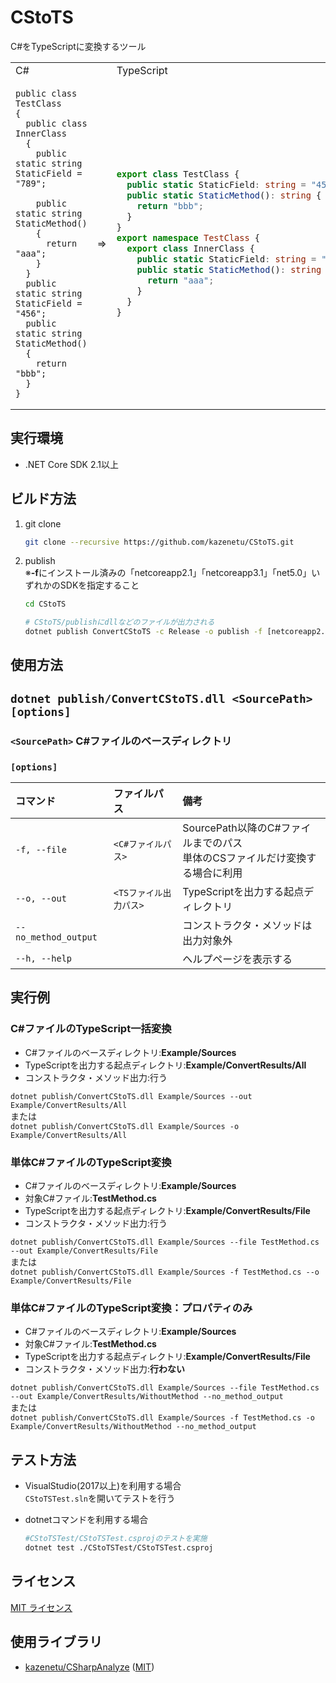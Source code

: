 # CStoTS
C#をTypeScriptに変換するツール  

<table>
<tr>
<td>
C#
</td>
<td>
</td>
<td>
TypeScript
</td>
</tr>
<tr>
<td>

```Csharp
public class TestClass
{
  public class InnerClass
  {
    public static string StaticField = "789";

    public static string StaticMethod()
    {
      return "aaa";
    }
  }
  public static string StaticField = "456";
  public static string StaticMethod()
  {
    return "bbb";
  }
}
```  

</td>
<td>
⇒
</td>
<td>

```TypeScript
export class TestClass {
  public static StaticField: string = "456";
  public static StaticMethod(): string {
    return "bbb";
  }
}
export namespace TestClass {
  export class InnerClass {
    public static StaticField: string = "789";
    public static StaticMethod(): string {
      return "aaa";
    }
  }
}
```

</td>
</tr>
</table>

## 実行環境
* .NET Core SDK 2.1以上

## ビルド方法
1. git clone
   ```sh
   git clone --recursive https://github.com/kazenetu/CStoTS.git
   ```
1. publish  
   ※**-f**にインストール済みの「netcoreapp2.1」「netcoreapp3.1」「net5.0」いずれかのSDKを指定すること
   ```sh
   cd CStoTS

   # CStoTS/publishにdllなどのファイルが出力される
   dotnet publish ConvertCStoTS -c Release -o publish -f [netcoreapp2.1 | netcoreapp3.1 | net5.0]
   ```

## 使用方法
## ```dotnet publish/ConvertCStoTS.dll <SourcePath> [options]```  

### ```<SourcePath>``` C#ファイルのベースディレクトリ

### ```[options]```
|コマンド          | ファイルパス      |備考|
|:----------------|:-----------------|:-------------|  
|```-f, --file``` | ```<C#ファイルパス>```    |SourcePath以降のC#ファイルまでのパス<br>単体のCSファイルだけ変換する場合に利用|
|```--o, --out``` | ```<TSファイル出力パス>```|TypeScriptを出力する起点ディレクトリ|
|```--no_method_output``` |  |コンストラクタ・メソッドは出力対象外|
|```--h, --help```|                         | ヘルプページを表示する|

## 実行例

### C#ファイルのTypeScript一括変換
* C#ファイルのベースディレクトリ:**Example/Sources**
* TypeScriptを出力する起点ディレクトリ:**Example/ConvertResults/All**
* コンストラクタ・メソッド出力:行う

```dotnet publish/ConvertCStoTS.dll Example/Sources --out Example/ConvertResults/All```  
または  
```dotnet publish/ConvertCStoTS.dll Example/Sources -o Example/ConvertResults/All```

### 単体C#ファイルのTypeScript変換
* C#ファイルのベースディレクトリ:**Example/Sources**
* 対象C#ファイル:**TestMethod.cs**
* TypeScriptを出力する起点ディレクトリ:**Example/ConvertResults/File**
* コンストラクタ・メソッド出力:行う

```dotnet publish/ConvertCStoTS.dll Example/Sources --file TestMethod.cs --out Example/ConvertResults/File```  
または  
```dotnet publish/ConvertCStoTS.dll Example/Sources -f TestMethod.cs --o Example/ConvertResults/File```

### 単体C#ファイルのTypeScript変換：プロパティのみ
* C#ファイルのベースディレクトリ:**Example/Sources**
* 対象C#ファイル:**TestMethod.cs**
* TypeScriptを出力する起点ディレクトリ:**Example/ConvertResults/File**
* コンストラクタ・メソッド出力:**行わない**

```dotnet publish/ConvertCStoTS.dll Example/Sources --file TestMethod.cs --out Example/ConvertResults/WithoutMethod --no_method_output```  
または  
```dotnet publish/ConvertCStoTS.dll Example/Sources -f TestMethod.cs -o Example/ConvertResults/WithoutMethod --no_method_output```


## テスト方法
* VisualStudio(2017以上)を利用する場合  
  ```CStoTSTest.sln```を開いてテストを行う

* dotnetコマンドを利用する場合
  ```sh
  #CStoTSTest/CStoTSTest.csprojのテストを実施
  dotnet test ./CStoTSTest/CStoTSTest.csproj
  ```

## ライセンス
[MIT ライセンス](LICENSE)

## 使用ライブラリ
* [kazenetu/CSharpAnalyze](https://github.com/kazenetu/CSharpAnalyze) ([MIT](https://github.com/kazenetu/CSharpAnalyze/blob/master/LICENSE))
